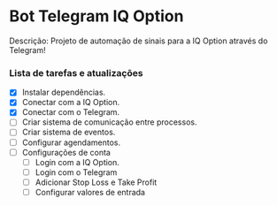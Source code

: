 # Bot Telegram IQ Option
Descrição: Projeto de automação de sinais para a IQ Option através do Telegram!


### Lista de tarefas e atualizações

- [x] Instalar dependências.
- [x] Conectar com a IQ Option.
- [x] Conectar com o Telegram.
- [ ] Criar sistema de comunicação entre processos.
- [ ] Criar sistema de eventos.
- [ ] Configurar agendamentos.
- [ ] Configurações de conta
  - [ ] Login com a IQ Option.
  - [ ] Login com o Telegram
  - [ ] Adicionar Stop Loss e Take Profit
  - [ ] Configurar valores de entrada